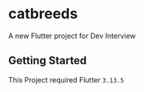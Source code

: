 # catbreeds

A new Flutter project for Dev Interview

## Getting Started

This Project required Flutter `3.13.5`
